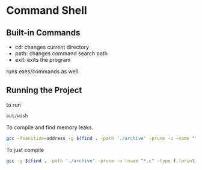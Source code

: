 # Command Shell 
## Built-in Commands
 - cd: changes current directory
 - path: changes command search path
 - exit: exits the program

runs exes/commands as well.  

## Running the Project
to run  
```bash
out/wish
```
To compile and find memory leaks.  
```bash
gcc -fsanitize=address -g $(find . -path './archive' -prune -o -name "*.c" -type f -print) -o out/wish
```
To just compile  
```bash
gcc -g $(find . -path './archive' -prune -o -name "*.c" -type f -print) -o out/wish
```
